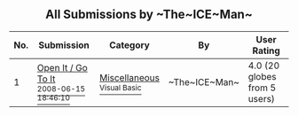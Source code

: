 ﻿<div align="center">

## All Submissions by \~The\~ICE\~Man\~

</div>

No.  | Submission | Category | By   | User Rating
---- | ---------- | -------- | ---- | -----------
1 | [Open It / Go To It<br /><sup>2008-06-15 18:46:10</sup>](https://github.com/Planet-Source-Code/the-ice-man-open-it-go-to-it__1-70710) | [Miscellaneous<br /><sup>Visual Basic</sup>](../ByCategory/miscellaneous__1-1.md) | \~The\~ICE\~Man\~ | 4.0 (20 globes from 5 users)
